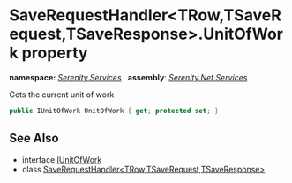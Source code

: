 # SaveRequestHandler&lt;TRow,TSaveRequest,TSaveResponse&gt;.UnitOfWork property
**namespace:** *[Serenity.Services](../../README.md#serenity.services-namespace)*   **assembly**: *[Serenity.Net.Services](../../README.md)*

Gets the current unit of work

```csharp
public IUnitOfWork UnitOfWork { get; protected set; }
```

## See Also

* interface [IUnitOfWork](../Serenity.Net.Data/../../Serenity.Data/IUnitOfWork.md)
* class [SaveRequestHandler&lt;TRow,TSaveRequest,TSaveResponse&gt;](../SaveRequestHandler-3.md)